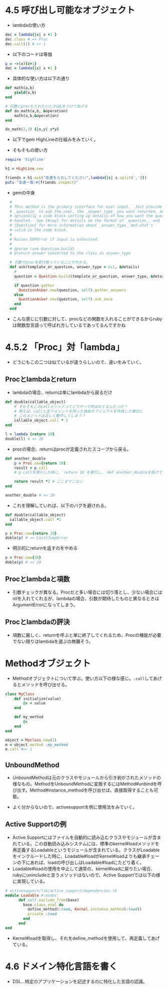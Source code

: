# 4.5 呼び出し可能なオブジェクト

- lambdaの使い方

``` ruby =
dec = lambda{|x| x +1 }
dec.class # => Proc
dec.call(1) # => 1
```

- 以下のコードは等価

``` ruby =
p = ->(x){x+1}
dec = lambda{|x| x +1 }
```

- 具体的な使い方は以下の通り

``` ruby =
def math(a,b)
    yield(a,b)
end

# 引数にprocを入れたいときは&をつけてあげる
def do_math(a,b, &operation)
    math(a,b,&operation)
end

do_math(2,3) {|x,y| x*y}
```

- 以下でgem HighLineの仕組みをみていく。

- そもそもの使い方

``` ruby =
require 'highline'

h1 = HighLine.new

friends = h1.ask("友達を入力してください",lambda{|s| s.split(',')})
puts "友達一覧:#{friends.inspect}"
```

- gemの中身

``` ruby =
  #
  # This method is the primary interface for user input.  Just provide a
  # _question_ to ask the user, the _answer_type_ you want returned, and
  # optionally a code block setting up details of how you want the question
  # handled.  See {#say} for details on the format of _question_, and
  # {Question} for more information about _answer_type_ and what's
  # valid in the code block.
  #
  # Raises EOFError if input is exhausted.
  #
  # @param (see Question.build)
  # @return answer converted to the class in answer_type

  # 引数でprocを受け取っていることがわかる。
  def ask(template_or_question, answer_type = nil, &details)
    # 
    question = Question.build(template_or_question, answer_type, &details)

    if question.gather
      QuestionAsker.new(question, self).gather_answers
    else
      QuestionAsker.new(question, self).ask_once
    end
  end
```

- こんな感じに引数に対して、procなどの関数を入れることができるからrubyは関数型言語って呼ばれ方しているであってるんですかね

# 4.5.2 「Proc」対「lambda」

- どうにもこの二つは似ているが違うらしいので、違いをみていく。

## Procとlambdaとreturn

- lambdaの場合、returnは単にlambdaから戻るだけ

``` ruby =
def double(callable_object)
    # そもそもこのcallメソッドってどうやって呼ばれてるんだっけ？
    # 例えば、callと言うメソッドを持った独自オブジェクトを作成した場合に
    # このメソッドは正しく動作してしまう？
    callable_object.call * 2
end

l = lambda {return 10}
double(l) # => 20

```

- procの場合、returnはprocが定義されたスコープから戻る。

``` ruby =
def another_double
    p = Proc.new{return 10}
    result = p.call
    # p.callを実行した時に、`return 10`を実行し、`def another_doubleを抜けてしまう。

    return result *2 # ここまでこない
end

another_double # => 10
```

- これを理解していれば、以下のバグを避けれる。

``` ruby =
def double(callable_object)
  callable_object.call *2
end

p = Proc.new{return 10}
doble(p) # => LocalJumpError
```

- 明示的にreturnを返すのをやめる

``` ruby =
p = Proc.new{10}
doble(p) # => 20
```


## Procとlambdaと項数

- 引数チェックが異なる。Procだと多い場合には切り落とし、少ない場合にはnilを入れてくれるが、lambdaの場合、引数が期待したものと異なるときはArgumentErrorになってしまう。


## Procとlambdaの評決
- 項数に厳しく、returnを呼ぶと単に終了してくれるため、Procの機能が必要でない限りはlambdaを選ぶの無難そう。


# Methodオブジェクト

- Methodオブジェクトについて学ぶ。使い方以下の様な感じ。`.call`してあげるとメソッドを呼び出せる。

``` ruby =
class MyClass
    def initialize(value)
        @x = value
    end

    def my_method
        @x
    end
end

object = Myclass.new(1)
m = object.method :my_method
m.call #=> 1
```

## UnboundMethod

- UnboundMethodは元のクラスやモジュールから引き剥がされたメソッドの様なもの。MethodをUnboundMethodに変換するにはMethod#unbindを呼び出す。Method#instance_methodを呼び出せば、直接取得することも可能。

- よく分からないので、activesupportを例に使用法をみていく。

## Active Supportの例

- Active Supportにはファイルを自動的に読み込むクラスやモジュールが含まれている。この自動読み込みシステムには、標準のkernel#loadメソッドを再定義するLoadableというモジュールが含まれている。クラスがLoadableをインクルードした時に、Loadable#loadがkernel#loadよりも継承チェーンの下にあれば、loadの呼び出しはLoadable#loadにたどり着く。
- Loadable#loadの使用を中止して通常の、kernel#loadに戻りたい場合、rubyにunincludeと言うメソッドはないので、Active Supportでは以下の様に実現している。

```ruby =
# activesupport/lib/active_support/dependencies.rb
module Loadable #:nodoc:
      def self.exclude_from(base)
        base.class_eval do
          define_method(:load, Kernel.instance_method(:load))
          private :load
        end
      end
end
```

- Kernel#loadを取得し、それをdefine_methodを使用して、再定義してあげている。


# 4.6 ドメイン特化言語を書く

- DSL...特定のアプリケーションを記述するのに特化した言語の認識。
